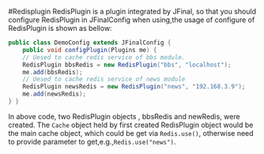 #Redisplugin
RedisPlugin is a plugin integrated by JFinal, so that you should configure RedisPlugin in JFinalConfig when using,the usage of configure of RedisPlugin is shown as bellow:

```java
public class DemoConfig extends JFinalConfig {
    public void configPlugin(Plugins me) {
    // Uesed to cache redis service of bbs module.
    RedisPlugin bbsRedis = new RedisPlugin("bbs", "localhost");
    me.add(bbsRedis);
    // Uesed to cache redis service of news module
    RedisPlugin newsRedis = new RedisPlugin("news", "192.168.3.9");
    me.add(newsRedis);
} }
```
In above code, two RedisPlugin objects , bbsRedis and newRedis, were created. The `Cache` object held by first created RedisPlugin object would be the main cache object, which could be get via `Redis.use()`, otherwise need to provide parameter to get,e.g.,`Redis.use("news")`.
